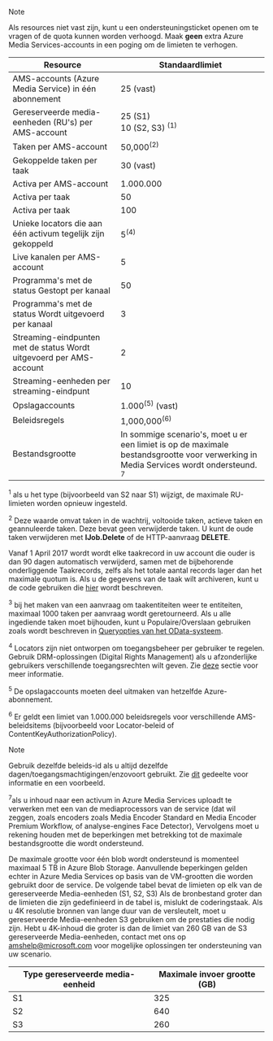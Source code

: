 >[!NOTE]
>Als resources niet vast zijn, kunt u een ondersteuningsticket openen om te vragen of de quota kunnen worden verhoogd. Maak **geen** extra Azure Media Services-accounts in een poging om de limieten te verhogen.

| Resource | Standaardlimiet | 
| --- | --- | 
| AMS-accounts (Azure Media Service) in één abonnement | 25 (vast) |
| Gereserveerde media-eenheden (RU's) per AMS-account |25 (S1)<br/>10 (S2, S3) <sup>(1)</sup> | 
| Taken per AMS-account | 50,000<sup>(2)</sup> |
| Gekoppelde taken per taak | 30 (vast) |
| Activa per AMS-account | 1.000.000|
| Activa per taak | 50 |
| Activa per taak | 100 |
| Unieke locators die aan één activum tegelijk zijn gekoppeld | 5<sup>(4)</sup> |
| Live kanalen per AMS-account |5|
| Programma's met de status Gestopt per kanaal |50|
| Programma's met de status Wordt uitgevoerd per kanaal |3|
| Streaming-eindpunten met de status Wordt uitgevoerd per AMS-account|2|
| Streaming-eenheden per streaming-eindpunt |10 |
| Opslagaccounts | 1.000<sup>(5)</sup> (vast) |
| Beleidsregels | 1,000,000<sup>(6)</sup> |
| Bestandsgrootte| In sommige scenario's, moet u er een limiet is op de maximale bestandsgrootte voor verwerking in Media Services wordt ondersteund. <sup>7</sup> |
  
<sup>1</sup> als u het type (bijvoorbeeld van S2 naar S1) wijzigt, de maximale RU-limieten worden opnieuw ingesteld.

<sup>2</sup> Deze waarde omvat taken in de wachtrij, voltooide taken, actieve taken en geannuleerde taken. Deze bevat geen verwijderde taken. U kunt de oude taken verwijderen met **IJob.Delete** of de HTTP-aanvraag **DELETE**.

Vanaf 1 April 2017 wordt wordt elke taakrecord in uw account die ouder is dan 90 dagen automatisch verwijderd, samen met de bijbehorende onderliggende Taakrecords, zelfs als het totale aantal records lager dan het maximale quotum is. Als u de gegevens van de taak wilt archiveren, kunt u de code gebruiken die [hier](../articles/media-services/previous/media-services-dotnet-manage-entities.md) wordt beschreven.

<sup>3</sup> bij het maken van een aanvraag om taakentiteiten weer te entiteiten, maximaal 1000 taken per aanvraag wordt geretourneerd. Als u alle ingediende taken moet bijhouden, kunt u Populaire/Overslaan gebruiken zoals wordt beschreven in [Queryopties van het OData-systeem](http://msdn.microsoft.com/library/gg309461.aspx).

<sup>4</sup> Locators zijn niet ontworpen om toegangsbeheer per gebruiker te regelen. Gebruik DRM-oplossingen (Digital Rights Management) als u afzonderlijke gebruikers verschillende toegangsrechten wilt geven. Zie [deze](../articles/media-services/previous/media-services-content-protection-overview.md) sectie voor meer informatie.

<sup>5</sup> De opslagaccounts moeten deel uitmaken van hetzelfde Azure-abonnement.

<sup>6</sup> Er geldt een limiet van 1.000.000 beleidsregels voor verschillende AMS-beleidsitems (bijvoorbeeld voor Locator-beleid of ContentKeyAuthorizationPolicy). 

>[!NOTE]
> Gebruik dezelfde beleids-id als u altijd dezelfde dagen/toegangsmachtigingen/enzovoort gebruikt. Zie [dit](../articles/media-services/previous/media-services-dotnet-manage-entities.md#limit-access-policies) gedeelte voor informatie en een voorbeeld.

<sup>7</sup>als u inhoud naar een activum in Azure Media Services uploadt te verwerken met een van de mediaprocessors van de service (dat wil zeggen, zoals encoders zoals Media Encoder Standard en Media Encoder Premium Workflow, of analyse-engines Face Detector), Vervolgens moet u rekening houden met de beperkingen met betrekking tot de maximale bestandsgrootte die wordt ondersteund. 

De maximale grootte voor één blob wordt ondersteund is momenteel maximaal 5 TB in Azure Blob Storage. Aanvullende beperkingen gelden echter in Azure Media Services op basis van de VM-grootten die worden gebruikt door de service. De volgende tabel bevat de limieten op elk van de gereserveerde Media-eenheden (S1, S2, S3) Als de bronbestand groter dan de limieten die zijn gedefinieerd in de tabel is, mislukt de coderingstaak. Als u 4K resolutie bronnen van lange duur van de versleutelt, moet u gereserveerde Media-eenheden S3 gebruiken om de prestaties die nodig zijn. Hebt u 4K-inhoud die groter is dan de limiet van 260 GB van de S3 gereserveerde Media-eenheden, contact met ons op amshelp@microsoft.com voor mogelijke oplossingen ter ondersteuning van uw scenario.

| Type gereserveerde media-eenheid | Maximale invoer grootte (GB)| 
| --- | --- | 
|S1 | 325|
|S2 | 640|
|S3 | 260|

